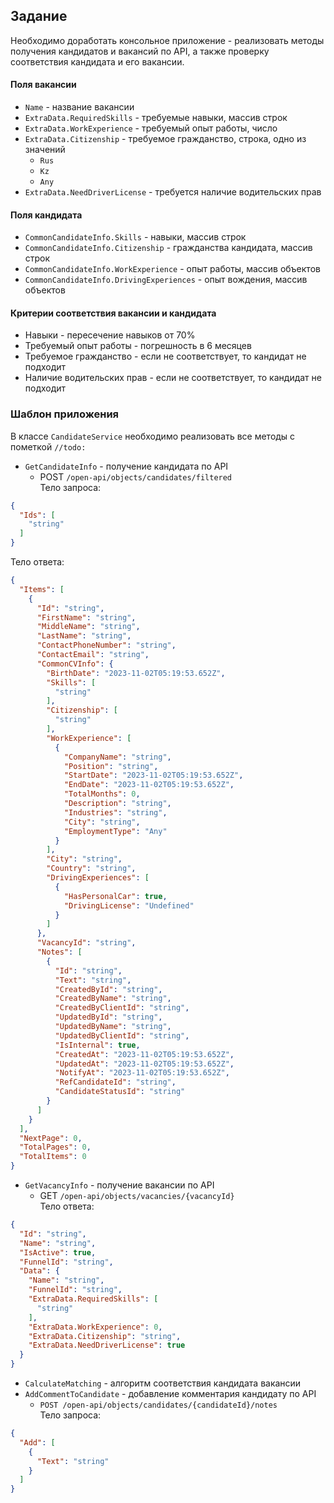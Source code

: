 ﻿## Задание
Необходимо доработать консольное приложение - реализовать методы получения кандидатов и вакансий по API, а также проверку соответствия кандидата и его вакансии.
#### Поля вакансии
- `Name` - название вакансии
- `ExtraData.RequiredSkills` - требуемые навыки, массив строк
- `ExtraData.WorkExperience` - требуемый опыт работы, число
- `ExtraData.Citizenship` - требуемое гражданство, строка, одно из значений
    - `Rus`
    - `Kz`
    - `Any`
- `ExtraData.NeedDriverLicense` - требуется наличие водительских прав
#### Поля кандидата
- `CommonCandidateInfo.Skills` - навыки, массив строк
- `CommonCandidateInfo.Citizenship` - гражданства кандидата, массив строк
- `CommonCandidateInfo.WorkExperience` - опыт работы, массив объектов
- `CommonCandidateInfo.DrivingExperiences` - опыт вождения, массив объектов
#### Критерии соответствия вакансии и кандидата
- Навыки - пересечение навыков от 70%
- Требуемый опыт работы - погрешность в 6 месяцев
- Требуемое гражданство - если не соответствует, то кандидат не подходит
- Наличие водительских прав - если не соответствует, то кандидат не подходит
### Шаблон приложения
В классе `CandidateService` необходимо реализовать все методы с пометкой `//todo:`
- `GetCandidateInfo` - получение кандидата по API
    - POST `/open-api/objects/candidates/filtered`  
      Тело запроса:
```json  
{
  "Ids": [
    "string"
  ]
} 
```  
Тело ответа:
```json  
{
  "Items": [
    {
      "Id": "string",
      "FirstName": "string",
      "MiddleName": "string",
      "LastName": "string",
      "ContactPhoneNumber": "string",
      "ContactEmail": "string",
      "CommonCVInfo": {
        "BirthDate": "2023-11-02T05:19:53.652Z",
        "Skills": [
          "string"
        ],
        "Citizenship": [
          "string"
        ],
        "WorkExperience": [
          {
            "CompanyName": "string",
            "Position": "string",
            "StartDate": "2023-11-02T05:19:53.652Z",
            "EndDate": "2023-11-02T05:19:53.652Z",
            "TotalMonths": 0,
            "Description": "string",
            "Industries": "string",
            "City": "string",
            "EmploymentType": "Any"
          }
        ],
        "City": "string",
        "Country": "string",
        "DrivingExperiences": [
          {
            "HasPersonalCar": true,
            "DrivingLicense": "Undefined"
          }
        ]
      },
      "VacancyId": "string",
      "Notes": [
        {
          "Id": "string",
          "Text": "string",
          "CreatedById": "string",
          "CreatedByName": "string",
          "CreatedByClientId": "string",
          "UpdatedById": "string",
          "UpdatedByName": "string",
          "UpdatedByClientId": "string",
          "IsInternal": true,
          "CreatedAt": "2023-11-02T05:19:53.652Z",
          "UpdatedAt": "2023-11-02T05:19:53.652Z",
          "NotifyAt": "2023-11-02T05:19:53.652Z",
          "RefCandidateId": "string",
          "CandidateStatusId": "string"
        }
      ]
    }
  ],
  "NextPage": 0,
  "TotalPages": 0,
  "TotalItems": 0
}
```  

- `GetVacancyInfo` - получение вакансии по API
    - GET `/open-api/objects/vacancies/{vacancyId}`  
      Тело ответа:
```json  
{
  "Id": "string",
  "Name": "string",
  "IsActive": true,
  "FunnelId": "string",
  "Data": {
    "Name": "string",
    "FunnelId": "string",
    "ExtraData.RequiredSkills": [
      "string"
    ],
    "ExtraData.WorkExperience": 0,
    "ExtraData.Citizenship": "string",
    "ExtraData.NeedDriverLicense": true
  }
}
```  
- `CalculateMatching` - алгоритм соответствия кандидата вакансии
- `AddCommentToCandidate` - добавление комментария кандидату по API
    - `POST /open-api/objects/candidates/{candidateId}/notes`  
      Тело запроса:
```json  
{
  "Add": [
    {
      "Text": "string"
    }
  ]
}
```
